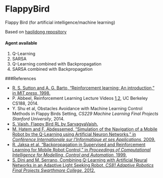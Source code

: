 # FlappyBird
Flappy Bird (for artificial intelligence/machine learning)

Based on [haolidong repository](https://github.com/haolidong/FlappyBird)

#### Agent available
1. Q-Learning
2. SARSA
3. Q-Learning combined with Backpropagation
4. SARSA combined with Backpropagation

###References
* [R. S. Sutton and A. G. Barto, “Reinforcement learning: An introduction,” in *MIT press*, 1998.](https://webdocs.cs.ualberta.ca/~sutton/book/the-book.html)
* P. Abbeel, Reinforcement Learning Lecture Videos [1](https://www.youtube.com/watch?v=IXuHxkpO5E8),[2](https://www.youtube.com/watch?v=yNeSFbE1jdY), UC Berkeley CS188, 2014.
* Y. Shu et al, Obstacles Avoidance with Machine Learning Control Methods in Flappy Birds Setting, *CS229 Machine Learning Final Projects Stanford University*, 2014.
* [S. Vaish. Flappy Bird RL by SarvagyaVaish.](http://sarvagyavaish.github.io/FlappyBirdRL/)
* [M. Hatem and F. Abdessemed, “Simulation of the Navigation of a Mobile Robot by the Q-Learning using Artificial Neuron Networks,” in *Conférence Internationale sur l'Informatique et ses Applications*, 2009.](ceur-ws.org/Vol-547/81.pdf)
* [R. Jaksa et al. “Backpropagation in Supervised and Reinforcement Learning for Mobile Robot Control,” in *Proceedings of Computational Intelligence for Modelling, Control and Automation*, 1999.](neuron.tuke.sk/jaksa/publications/Jaksa-Sincak-Majernik-ELCAS99.pdf)
* [S. Dini and M. Serrano, Combining Q-Learning with Artificial Neural Networks in an Adaptive Light Seeking Robot, *CS81 Adaptive Robotics Final Projects Swarthmore College*, 2012.](https://www.cs.swarthmore.edu/~meeden/cs81/s12/papers/MarkStevePaper.pdf)